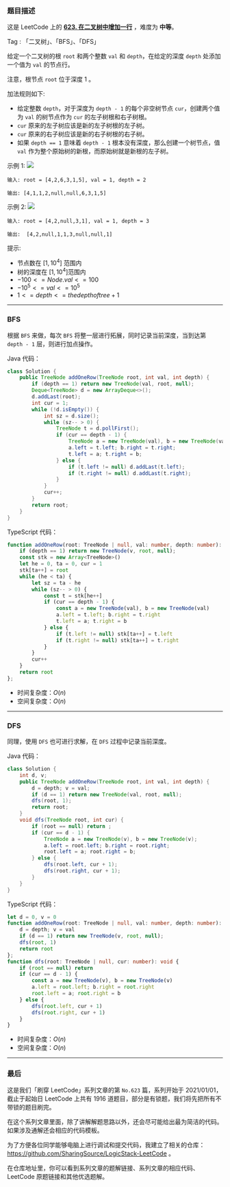 ### 题目描述

这是 LeetCode 上的 **[623. 在二叉树中增加一行](https://leetcode.cn/problems/add-one-row-to-tree/solution/by-ac_oier-sc34/)** ，难度为 **中等**。

Tag : 「二叉树」、「BFS」、「DFS」



给定一个二叉树的根 `root` 和两个整数 `val` 和 `depth`，在给定的深度 `depth` 处添加一个值为 `val` 的节点行。

注意，根节点 `root` 位于深度 $1$ 。

加法规则如下:

* 给定整数 `depth`，对于深度为 `depth - 1` 的每个非空树节点 `cur`，创建两个值为 `val` 的树节点作为 `cur` 的左子树根和右子树根。
* `cur` 原来的左子树应该是新的左子树根的左子树。
* `cur` 原来的右子树应该是新的右子树根的右子树。
* 如果 `depth == 1` 意味着 `depth - 1` 根本没有深度，那么创建一个树节点，值 `val` 作为整个原始树的新根，而原始树就是新根的左子树。

示例 1:
![](https://assets.leetcode.com/uploads/2021/03/15/addrow-tree.jpg)
```
输入: root = [4,2,6,3,1,5], val = 1, depth = 2

输出: [4,1,1,2,null,null,6,3,1,5]
```
示例 2:
![](https://assets.leetcode.com/uploads/2021/03/11/add2-tree.jpg)
```
输入: root = [4,2,null,3,1], val = 1, depth = 3

输出:  [4,2,null,1,1,3,null,null,1]
```

提示:
* 节点数在 $[1, 10^4]$ 范围内
* 树的深度在 $[1, 10^4]$范围内
* $-100 <= Node.val <= 100$
* $-10^5 <= val <= 10^5$
* $1 <= depth <= the depth of tree + 1$

---

### BFS

根据 `BFS` 来做，每次 `BFS` 将整一层进行拓展，同时记录当前深度，当到达第 `depth - 1` 层，则进行加点操作。

Java 代码：
```Java
class Solution {
    public TreeNode addOneRow(TreeNode root, int val, int depth) {
        if (depth == 1) return new TreeNode(val, root, null);
        Deque<TreeNode> d = new ArrayDeque<>();
        d.addLast(root);
        int cur = 1;
        while (!d.isEmpty()) {
            int sz = d.size();
            while (sz-- > 0) {
                TreeNode t = d.pollFirst();
                if (cur == depth - 1) {
                    TreeNode a = new TreeNode(val), b = new TreeNode(val);
                    a.left = t.left; b.right = t.right;
                    t.left = a; t.right = b;
                } else {
                    if (t.left != null) d.addLast(t.left);
                    if (t.right != null) d.addLast(t.right);
                }
            }
            cur++;
        }
        return root;
    }
}
```
TypeScript 代码：
```TypeScript
function addOneRow(root: TreeNode | null, val: number, depth: number): TreeNode | null {
    if (depth == 1) return new TreeNode(v, root, null);
    const stk = new Array<TreeNode>()
    let he = 0, ta = 0, cur = 1
    stk[ta++] = root
    while (he < ta) {
        let sz = ta - he
        while (sz-- > 0) {
            const t = stk[he++]
            if (cur == depth - 1) {
                const a = new TreeNode(val), b = new TreeNode(val)
                a.left = t.left; b.right = t.right
                t.left = a; t.right = b
            } else {
                if (t.left != null) stk[ta++] = t.left
                if (t.right != null) stk[ta++] = t.right
            }
        }
        cur++
    }
    return root
};
```
* 时间复杂度：$O(n)$
* 空间复杂度：$O(n)$

---

### DFS

同理，使用 `DFS` 也可进行求解，在 `DFS` 过程中记录当前深度。

Java 代码：
```Java
class Solution {
    int d, v;
    public TreeNode addOneRow(TreeNode root, int val, int depth) {
        d = depth; v = val;
        if (d == 1) return new TreeNode(val, root, null);
        dfs(root, 1);
        return root;
    }
    void dfs(TreeNode root, int cur) {
        if (root == null) return ;
        if (cur == d - 1) {
            TreeNode a = new TreeNode(v), b = new TreeNode(v);
            a.left = root.left; b.right = root.right;
            root.left = a; root.right = b;
        } else {
            dfs(root.left, cur + 1);
            dfs(root.right, cur + 1);
        }
    }
}
```
TypeScript 代码：
```TypeScript
let d = 0, v = 0
function addOneRow(root: TreeNode | null, val: number, depth: number): TreeNode | null {
    d = depth; v = val
    if (d == 1) return new TreeNode(v, root, null);
    dfs(root, 1)
    return root
};
function dfs(root: TreeNode | null, cur: number): void {
    if (root == null) return 
    if (cur == d - 1) {
        const a = new TreeNode(v), b = new TreeNode(v)
        a.left = root.left; b.right = root.right
        root.left = a; root.right = b
    } else {
        dfs(root.left, cur + 1)
        dfs(root.right, cur + 1)
    }
}
```
* 时间复杂度：$O(n)$
* 空间复杂度：$O(n)$

---

### 最后

这是我们「刷穿 LeetCode」系列文章的第 `No.623` 篇，系列开始于 2021/01/01，截止于起始日 LeetCode 上共有 1916 道题目，部分是有锁题，我们将先把所有不带锁的题目刷完。

在这个系列文章里面，除了讲解解题思路以外，还会尽可能给出最为简洁的代码。如果涉及通解还会相应的代码模板。

为了方便各位同学能够电脑上进行调试和提交代码，我建立了相关的仓库：https://github.com/SharingSource/LogicStack-LeetCode 。

在仓库地址里，你可以看到系列文章的题解链接、系列文章的相应代码、LeetCode 原题链接和其他优选题解。

